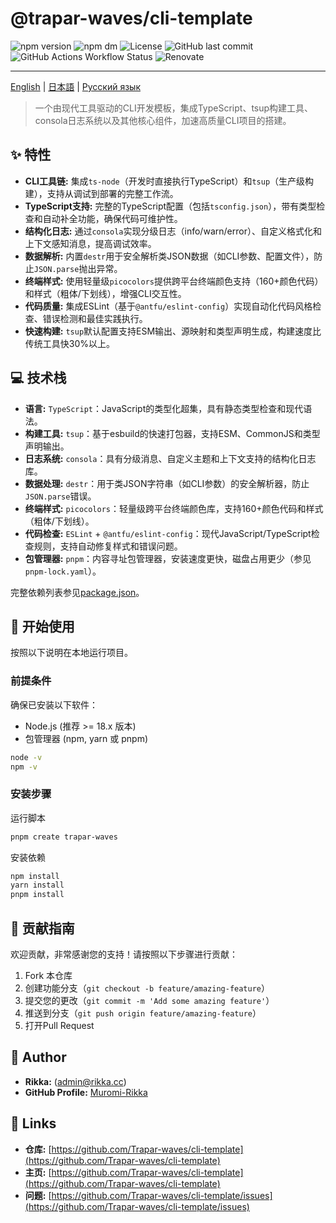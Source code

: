# @trapar-waves/cli-template

![npm version](https://img.shields.io/npm/v/@trapar-waves/cli-template)
![npm dm](https://img.shields.io/npm/dm/@trapar-waves/cli-template)
![License](https://img.shields.io/github/license/Trapar-waves/cli-template)
![GitHub last commit](https://img.shields.io/github/last-commit/Trapar-waves/cli-template)
![GitHub Actions Workflow Status](https://img.shields.io/github/actions/workflow/status/Trapar-waves/cli-template/release.yml)
![Renovate](https://img.shields.io/badge/renovate-enabled-blue)

---

[English](../README.md) | [日本語](/readme/README-JP.md) | [Русский язык](/readme/README-RU.md)

> 一个由现代工具驱动的CLI开发模板，集成TypeScript、tsup构建工具、consola日志系统以及其他核心组件，加速高质量CLI项目的搭建。

## ✨ 特性

- **CLI工具链:** 集成`ts-node`（开发时直接执行TypeScript）和`tsup`（生产级构建），支持从调试到部署的完整工作流。
- **TypeScript支持:** 完整的TypeScript配置（包括`tsconfig.json`），带有类型检查和自动补全功能，确保代码可维护性。
- **结构化日志:** 通过`consola`实现分级日志（info/warn/error）、自定义格式化和上下文感知消息，提高调试效率。
- **数据解析:** 内置`destr`用于安全解析类JSON数据（如CLI参数、配置文件），防止`JSON.parse`抛出异常。
- **终端样式:** 使用轻量级`picocolors`提供跨平台终端颜色支持（160+颜色代码）和样式（粗体/下划线），增强CLI交互性。
- **代码质量:** 集成ESLint（基于`@antfu/eslint-config`）实现自动化代码风格检查、错误检测和最佳实践执行。
- **快速构建:** `tsup`默认配置支持ESM输出、源映射和类型声明生成，构建速度比传统工具快30%以上。

## 💻 技术栈

- **语言:** `TypeScript`：JavaScript的类型化超集，具有静态类型检查和现代语法。
- **构建工具:** `tsup`：基于esbuild的快速打包器，支持ESM、CommonJS和类型声明输出。
- **日志系统:** `consola`：具有分级消息、自定义主题和上下文支持的结构化日志库。
- **数据处理:** `destr`：用于类JSON字符串（如CLI参数）的安全解析器，防止`JSON.parse`错误。
- **终端样式:** `picocolors`：轻量级跨平台终端颜色库，支持160+颜色代码和样式（粗体/下划线）。
- **代码检查:** `ESLint` + `@antfu/eslint-config`：现代JavaScript/TypeScript检查规则，支持自动修复样式和错误问题。
- **包管理器:** `pnpm`：内容寻址包管理器，安装速度更快，磁盘占用更少（参见`pnpm-lock.yaml`）。

完整依赖列表参见[package.json](package.json)。

## 🚀 开始使用

按照以下说明在本地运行项目。

### 前提条件

确保已安装以下软件：

- Node.js (推荐 >= 18.x 版本)
- 包管理器 (npm, yarn 或 pnpm)

```bash
node -v
npm -v
```

### 安装步骤

运行脚本

```bash
pnpm create trapar-waves
```

安装依赖

```bash
npm install
yarn install
pnpm install
```

## 🤝 贡献指南

欢迎贡献，非常感谢您的支持！请按照以下步骤进行贡献：

1. Fork 本仓库
2. 创建功能分支（`git checkout -b feature/amazing-feature`）
3. 提交您的更改（`git commit -m 'Add some amazing feature'`）
4. 推送到分支（`git push origin feature/amazing-feature`）
5. 打开Pull Request

## 👤 Author

- **Rikka:** (admin@rikka.cc)
- **GitHub Profile:** [Muromi-Rikka](https://github.com/Muromi-Rikka)

## 🔗 Links

- **仓库:** [https://github.com/Trapar-waves/cli-template](https://github.com/Trapar-waves/cli-template)
- **主页:** [https://github.com/Trapar-waves/cli-template](https://github.com/Trapar-waves/cli-template)
- **问题:** [https://github.com/Trapar-waves/cli-template/issues](https://github.com/Trapar-waves/cli-template/issues)
